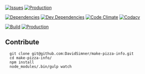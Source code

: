 [![Issues](https://img.shields.io/github/issues/DavidSimner/make-pizza-info.svg)](https://github.com/DavidSimner/make-pizza-info/issues)
[![Production](https://img.shields.io/badge/backlog-trello-brightgreen.svg)](https://trello.com/b/cGU749TR/make-pizza-info)

[![Dependencies](https://img.shields.io/david/DavidSimner/make-pizza-info.svg)](https://david-dm.org/DavidSimner/make-pizza-info#info=dependencies)
[![Dev Dependencies](https://img.shields.io/david/dev/DavidSimner/make-pizza-info.svg)](https://david-dm.org/DavidSimner/make-pizza-info#info=devDependencies)
[![Code Climate](https://img.shields.io/codeclimate/github/DavidSimner/make-pizza-info.svg)](https://codeclimate.com/github/DavidSimner/make-pizza-info)
[![Codacy](https://img.shields.io/codacy/f7d2bd30d06a4931a6ec24fe6728248c.svg)](https://www.codacy.com/app/david-simner/make-pizza-info/dashboard)

[![Build](https://img.shields.io/travis/DavidSimner/make-pizza-info.svg)](https://travis-ci.org/DavidSimner/make-pizza-info)
[![Production](https://img.shields.io/badge/production-azure-007fff.svg)](https://make-pizza.info/)

## Contribute

```shell
  git clone git@github.com:DavidSimner/make-pizza-info.git
  cd make-pizza-info/
  npm install
  node_modules/.bin/gulp watch
```
